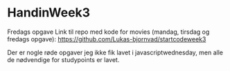 # HandinWeek3
Fredags opgave
Link til repo med  kode for movies (mandag, tirsdag og fredags opgave): https://github.com/Lukas-bjornvad/startcodeweek3

Der er nogle røde opgaver jeg ikke fik lavet i javascriptwednesday, men alle de nødvendige for studypoints er lavet.
